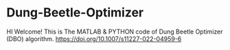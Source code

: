 # Dung-Beetle-Optimizer

HI Welcome! This is The MATLAB & PYTHON code of Dung Beetle Optimizer (DBO) algorithm.
https://doi.org/10.1007/s11227-022-04959-6
